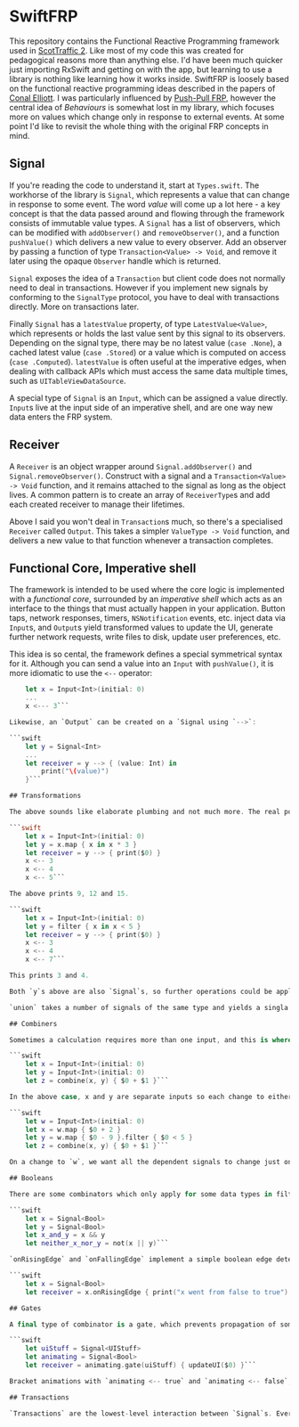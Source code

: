 # SwiftFRP
This repository contains the Functional Reactive Programming framework used in [ScotTraffic 2](https://itunes.apple.com/gb/app/scottraffic-2/id1058109148?mt=8). Like most of my code this was created for pedagogical reasons more than anything else. I'd have been much quicker just importing RxSwift and getting on with the app, but learning to use a library is nothing like learning how it works inside. SwiftFRP is loosely based on the functional reactive programming ideas described in the papers of [Conal Elliott](http://conal.net). I was particularly influenced by [Push-Pull FRP](http://conal.net/papers/push-pull-frp/push-pull-frp.pdf), however the central idea of _Behaviours_ is somewhat lost in my library, which focuses more on values which change only in response to external events. At some point I'd like to revisit the whole thing with the original FRP concepts in mind.

## Signal

If you're reading the code to understand it, start at `Types.swift`. The workhorse of the library is `Signal`, which represents a value that can change in response to some event. The word *value* will come up a lot here - a key concept is that the data passed around and flowing through the framework consists of immutable value types. A `Signal` has a list of observers, which can be modified with `addObserver()` and `removeObserver()`, and a function `pushValue()` which delivers a new value to every observer. Add an observer by passing a function of type `Transaction<Value> -> Void`, and remove it later using the opaque `Observer` handle which is returned.

`Signal` exposes the idea of a `Transaction` but client code does not normally need to deal in transactions. However if you implement new signals by conforming to the `SignalType` protocol, you have to deal with transactions directly. More on transactions later.

Finally `Signal` has a `latestValue` property, of type `LatestValue<Value>`, which represents or holds the last value sent by this signal to its observers. Depending on the signal type, there may be no latest value (`case .None`), a cached latest value (`case .Stored`) or a value which is computed on access (`case .Computed`). `latestValue` is often useful at the imperative edges, when dealing with callback APIs which must access the same data multiple times, such as `UITableViewDataSource`.

A special type of `Signal` is an `Input`, which can be assigned a value directly. `Input`s live at the input side of an imperative shell, and are one way new data enters the FRP system.

## Receiver

A `Receiver` is an object wrapper around `Signal.addObserver()` and `Signal.removeObserver()`. Construct with a signal and a `Transaction<Value> -> Void` function, and it remains attached to the signal as long as the object lives. A common pattern is to create an array of `ReceiverType`s and add each created receiver to manage their lifetimes.

Above I said you won't deal in `Transaction`s much, so there's a specialised `Receiver` called `Output`. This takes a simpler `ValueType -> Void` function, and delivers a new value to that function whenever a transaction completes.

## Functional Core, Imperative shell

The framework is intended to be used where the core logic is implemented with a _functional core_, surrounded by an _imperative shell_ which acts as an interface to the things that must actually happen in your application. Button taps, network responses, timers, `NSNotification` events, etc. inject data via `Input`s, and `Output`s yield transformed values to update the UI, generate further network requests, write files to disk, update user preferences, etc.

This idea is so cental, the framework defines a special symmetrical syntax for it. Although you can send a value into an `Input` with `pushValue()`, it is more idiomatic to use the `<--` operator:

```swift
    let x = Input<Int>(initial: 0)
    ...
    x <--- 3```

Likewise, an `Output` can be created on a `Signal using `-->`:

```swift
    let y = Signal<Int>
    ...
    let receiver = y --> { (value: Int) in
        print("\(value)")
    }```

## Transformations

The above sounds like elaborate plumbing and not much more. The real power in the functional core arrives in the form of _signal combinators_, many of which look like traditional functional programming primitives such as `map`, `filter` and `reduce`. Each is implementred as a `Signal` subclass, but a extension on `SignalType` provides a more convenient API:

```swift
    let x = Input<Int>(initial: 0)
    let y = x.map { x in x * 3 }
    let receiver = y --> { print($0) }
    x <-- 3
    x <-- 4
    x <-- 5```

The above prints 9, 12 and 15. 

```swift
    let x = Input<Int>(initial: 0)
    let y = filter { x in x < 5 }
    let receiver = y --> { print($0) }
    x <-- 3
    x <-- 4
    x <-- 7```

This prints 3 and 4.

Both `y`s above are also `Signal`s, so further operations could be applied to these objects. Note that the result of `map` will provide a computed `latestValue`, invoking the transformation function each time it is accessed. If this is expensive, wrap a mapped signal in a call to `latest()` to turn it into a `Signal` which caches a copy of every value that propagates through it.

`union` takes a number of signals of the same type and yields a singla signal which outputs the value from any of the source signals. `onChange` yields a signal which only propagates changes in the signal value. `notNil` turns a signal of optional type into a non-optional type by filtering out any `nil` value.

## Combiners

Sometimes a calculation requires more than one input, and this is where _Combiners_ come in. Like `map`, `combine` takes a number of `Signal` parameters and a combining function which receives a value from each signal as a parameter. Overloads of `combine` are provided up to six parameters. The following creates a signal which is always the addition of `x` and `y`:

```swift
    let x = Input<Int>(initial: 0)
    let y = Input<Int>(initial: 0)
    let z = combine(x, y) { $0 + $1 }```

In the above case, x and y are separate inputs so each change to either of them will result in a new output form the combined signal. What if `x` and `y` have some dependency relationship however?

```swift
    let w = Input<Int>(initial: 0)
    let x = w.map { $0 + 2 }
    let y = w.map { $0 - 9 }.filter { $0 < 5 }
    let z = combine(x, y) { $0 + $1 }```

On a change to `w`, we want all the dependent signals to change just once, and combiners provide exactly this property. `z` will either output a single value in response to an input on `w`, or nothing at all if the filter on `y` is not satisfied.

## Booleans

There are some combinators which only apply for some data types in filters. Booleans in particular can be combined in special ways. `&&`, `||` and `not` do what you'd expect:

```swift
    let x = Signal<Bool>
    let y = Signal<Bool>
    let x_and_y = x && y
    let neither_x_nor_y = not(x || y)```

`onRisingEdge` and `onFallingEdge` implement a simple boolean edge detection, invoking a parameterless function in each case.

```swift
    let x = Signal<Bool>
    let receiver = x.onRisingEdge { print("x went from false to true") }```

## Gates

A final type of combinator is a gate, which prevents propagation of some other signal while a boolean signal remains false. For example:

```swift
    let uiStuff = Signal<UIStuff>
    let animating = Signal<Bool>
    let receiver = animating.gate(uiStuff) { updateUI($0) }```

Bracket animations with `animating <-- true` and `animating <-- false`, and regardless of then `uiStuff` is updated, the call to `updateUI()` happens with the latest values only after the animation has finished.

## Transactions

`Transactions` are the lowest-level interaction between `Signal`s. Every change is performed with a breadth-first propagation of two stages through the dependency graph. The first stage simply marks that a transaction is beginning. The second stage is either a transaction end, or a cancellation. Simple combinators like `map` pass both transaction stages through unchanged, only transforming the value inside. Combinators such as `filter` or `gate` will cancel transactions which they do not allow to propagate. This is the means by which Combiners only propagate a single value in response to changes in multiple sources.
